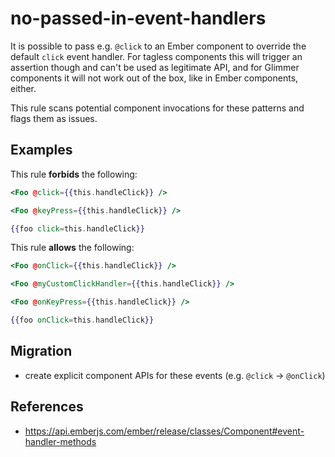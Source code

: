 # no-passed-in-event-handlers

It is possible to pass e.g. `@click` to an Ember component to override the
default `click` event handler. For tagless components this will trigger an
assertion though and can't be used as legitimate API, and for Glimmer
components it will not work out of the box, like in Ember components, either.

This rule scans potential component invocations for these patterns and flags
them as issues.

## Examples

This rule **forbids** the following:

```hbs
<Foo @click={{this.handleClick}} />
```

```hbs
<Foo @keyPress={{this.handleClick}} />
```

```hbs
{{foo click=this.handleClick}}
```

This rule **allows** the following:

```hbs
<Foo @onClick={{this.handleClick}} />
```

```hbs
<Foo @myCustomClickHandler={{this.handleClick}} />
```

```hbs
<Foo @onKeyPress={{this.handleClick}} />
```

```hbs
{{foo onClick=this.handleClick}}
```

## Migration

- create explicit component APIs for these events (e.g. `@click` -> `@onClick`)

## References

- <https://api.emberjs.com/ember/release/classes/Component#event-handler-methods>
